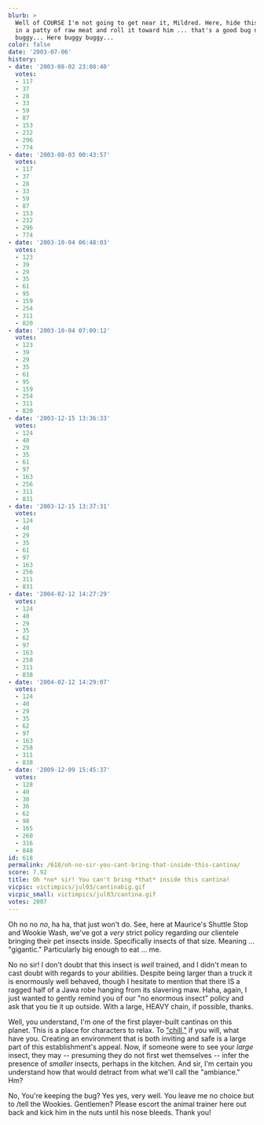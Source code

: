 ```yaml
---
blurb: >
  Well of COURSE I'm not going to get near it, Mildred. Here, hide this thermal detonator
  in a patty of raw meat and roll it toward him ... that's a good bug now ... buggy
  buggy... Here buggy buggy...
color: false
date: '2003-07-06'
history:
- date: '2003-08-02 23:08:40'
  votes:
  - 117
  - 37
  - 28
  - 33
  - 59
  - 87
  - 153
  - 232
  - 296
  - 774
- date: '2003-08-03 00:43:57'
  votes:
  - 117
  - 37
  - 28
  - 33
  - 59
  - 87
  - 153
  - 232
  - 296
  - 774
- date: '2003-10-04 06:48:03'
  votes:
  - 123
  - 39
  - 29
  - 35
  - 61
  - 95
  - 159
  - 254
  - 311
  - 820
- date: '2003-10-04 07:09:12'
  votes:
  - 123
  - 39
  - 29
  - 35
  - 61
  - 95
  - 159
  - 254
  - 311
  - 820
- date: '2003-12-15 13:36:33'
  votes:
  - 124
  - 40
  - 29
  - 35
  - 61
  - 97
  - 163
  - 256
  - 311
  - 831
- date: '2003-12-15 13:37:31'
  votes:
  - 124
  - 40
  - 29
  - 35
  - 61
  - 97
  - 163
  - 256
  - 311
  - 831
- date: '2004-02-12 14:27:29'
  votes:
  - 124
  - 40
  - 29
  - 35
  - 62
  - 97
  - 163
  - 258
  - 311
  - 838
- date: '2004-02-12 14:29:07'
  votes:
  - 124
  - 40
  - 29
  - 35
  - 62
  - 97
  - 163
  - 258
  - 311
  - 838
- date: '2009-12-09 15:45:37'
  votes:
  - 128
  - 40
  - 30
  - 36
  - 62
  - 98
  - 165
  - 260
  - 316
  - 848
id: 618
permalink: /618/oh-no-sir-you-cant-bring-that-inside-this-cantina/
score: 7.92
title: Oh *no* sir! You can't bring *that* inside this cantina!
vicpic: victimpics/jul03/cantinabig.gif
vicpic_small: victimpics/jul03/cantina.gif
votes: 2007
---
```


Oh no no *no*, ha ha, that just won't do. See, here at Maurice's Shuttle
Stop and Wookie Wash, we've got a *very* strict policy regarding our
clientele bringing their pet insects inside. Specifically insects of
that size. Meaning ... "gigantic." Particularly big enough to eat ...
me.

No no sir! I don't doubt that this insect is *well* trained, and I
didn't mean to cast doubt with regards to your abilities. Despite being
larger than a truck it is enormously well behaved, though I hesitate to
mention that there IS a ragged half of a Jawa robe hanging from its
slavering maw. Haha, again, I just wanted to gently remind you of our
"no enormous insect" policy and ask that you tie it up outside. With a
large, HEAVY chain, if possible, thanks.

Well, you understand, I'm one of the first player-built cantinas on this
planet. This is a place for characters to relax. To
["chill,"](%ARTICLE[384]%) if you will, what have you. Creating an
environment that is both inviting and safe is a large part of this
establishment's appeal. Now, if someone were to see your *large* insect,
they may -- presuming they do not first wet themselves -- infer the
presence of *smaller* insects, perhaps in the kitchen. And sir, I'm
certain you understand how that would detract from what we'll call the
"ambiance." Hm?

No, You're keeping the bug? Yes yes, very well. You leave me no choice
but to /tell the Wookies. Gentlemen? Please escort the animal trainer
here out back and kick him in the nuts until his nose bleeds. Thank you!